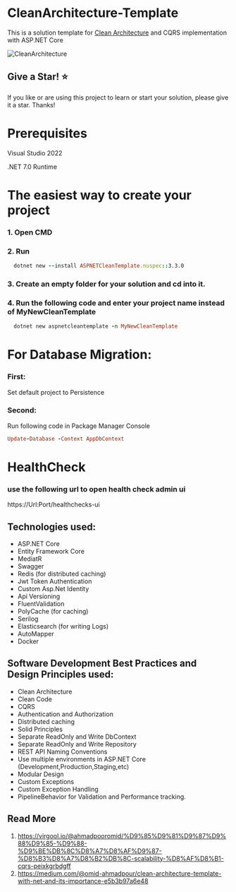 # CleanArchitecture-Template
This is a solution template for [Clean Architecture](https://blog.cleancoder.com/uncle-bob/2012/08/13/the-clean-architecture.html) and CQRS implementation with ASP.NET Core

![CleanArchitecture](https://user-images.githubusercontent.com/42376112/110762993-a61b1580-8266-11eb-9ac1-438072319971.jpg)

## Give a Star! ⭐
If you like or are using this project to learn or start your solution, please give it a star. Thanks!

# Prerequisites
Visual Studio 2022

.NET 7.0 Runtime

# The easiest way to create your project
### 1. Open CMD
### 2. Run
```ruby
  dotnet new --install ASPNETCleanTemplate.nuspec::3.3.0
  ```
### 3. Create an empty folder for your solution and cd into it.
### 4. Run the following code and enter your project name instead of MyNewCleanTemplate

```ruby
  dotnet new aspnetcleantemplate -n MyNewCleanTemplate
  ```

# For Database Migration:
  ### First:
  Set default project to Persistence
  ### Second:
  Run following code in Package Manager Console
  ```ruby
  Update-Database -Context AppDbContext
  ```
  
 # HealthCheck
 ### use the following url to open health check admin ui
 
 https://Url:Port/healthchecks-ui

## Technologies used:

* ASP.NET Core
* Entity Framework Core
* MediatR
* Swagger
* Redis (for distributed caching)
* Jwt Token Authentication
* Custom Asp.Net Identity
* Api Versioning
* FluentValidation
* PolyCache (for caching)
* Serilog
* Elasticsearch (for writing Logs)
* AutoMapper
* Docker

## Software Development Best Practices and Design Principles used:

* Clean Architecture
* Clean Code
* CQRS
* Authentication and Authorization
* Distributed caching
* Solid Principles
* Separate ReadOnly and Write DbContext
* Separate ReadOnly and Write Repository
* REST API Naming Conventions
* Use multiple environments in ASP.NET Core (Development,Production,Staging,etc)
* Modular Design
* Custom Exceptions
* Custom Exception Handling
* PipelineBehavior for Validation and Performance tracking.

## Read More
1. https://virgool.io/@ahmadpooromid/%D9%85%D9%81%D9%87%D9%88%D9%85-%D9%88-%D9%BE%DB%8C%D8%A7%D8%AF%D9%87-%D8%B3%D8%A7%D8%B2%DB%8C-scalability-%D8%AF%D8%B1-cqrs-peixkgrbdgff
2. https://medium.com/@omid-ahmadpour/clean-architecture-template-with-net-and-its-importance-e5b3b97a6e48
